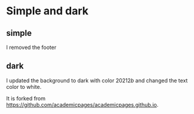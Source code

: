 # Simple and dark
## simple
I removed the footer

## dark
I updated the background to dark with color $20212b$ and changed the text color to white.

It is forked from https://github.com/academicpages/academicpages.github.io.
